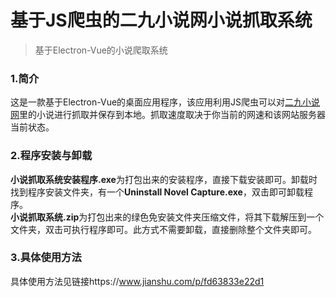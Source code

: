 # 基于JS爬虫的二九小说网小说抓取系统
>基于Electron-Vue的小说爬取系统

### 1.简介
  这是一款基于Electron-Vue的桌面应用程序，该应用利用JS爬虫可以对[二九小说网](https://www.2952.cc/)里的小说进行抓取并保存到本地。抓取速度取决于你当前的网速和该网站服务器当前状态。
### 2.程序安装与卸载
  **小说抓取系统安装程序.exe**为打包出来的安装程序，直接下载安装即可。卸载时找到程序安装文件夹，有一个**Uninstall Novel Capture.exe**，双击即可卸载程序。  
  **小说抓取系统.zip**为打包出来的绿色免安装文件夹压缩文件，将其下载解压到一个文件夹，双击可执行程序即可。此方式不需要卸载，直接删除整个文件夹即可。
### 3.具体使用方法
  具体使用方法见链接https://www.jianshu.com/p/fd63833e22d1
